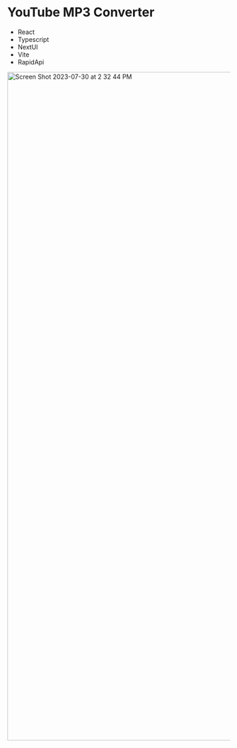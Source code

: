 # YouTube MP3 Converter

- React
- Typescript
- NextUI
- Vite
- RapidApi

<img width="1510" alt="Screen Shot 2023-07-30 at 2 32 44 PM" src="https://github.com/sammorton11/youtube-mp3-converter/assets/86651172/20f7e7a8-0958-4f93-861a-5368e015415c">
